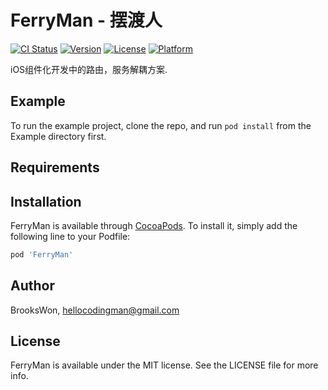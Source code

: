 # FerryMan - 摆渡人

[![CI Status](https://img.shields.io/travis/BrooksWon/FerryMan.svg?style=flat)](https://travis-ci.org/BrooksWon/FerryMan)
[![Version](https://img.shields.io/cocoapods/v/FerryMan.svg?style=flat)](https://cocoapods.org/pods/FerryMan)
[![License](https://img.shields.io/cocoapods/l/FerryMan.svg?style=flat)](https://cocoapods.org/pods/FerryMan)
[![Platform](https://img.shields.io/cocoapods/p/FerryMan.svg?style=flat)](https://cocoapods.org/pods/FerryMan)

iOS组件化开发中的路由，服务解耦方案.

## Example

To run the example project, clone the repo, and run `pod install` from the Example directory first.

## Requirements

## Installation

FerryMan is available through [CocoaPods](https://cocoapods.org). To install
it, simply add the following line to your Podfile:

```ruby
pod 'FerryMan'
```

## Author

BrooksWon, hellocodingman@gmail.com

## License

FerryMan is available under the MIT license. See the LICENSE file for more info.
